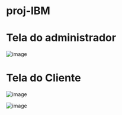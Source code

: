 # proj-IBM

<h1>Tela do administrador</h1>

![image](https://user-images.githubusercontent.com/99426704/202479134-147ee96b-7721-4bd6-9982-b686aaea4bc7.png)


<h1>Tela do Cliente</h1>

![image](https://user-images.githubusercontent.com/99426704/202479664-01bc6eca-07aa-41ea-adf6-1d2b30ae2501.png)


![image](https://user-images.githubusercontent.com/99426704/202479529-ba3a0c37-19eb-429e-a6ef-49b69d1cb04c.png)
